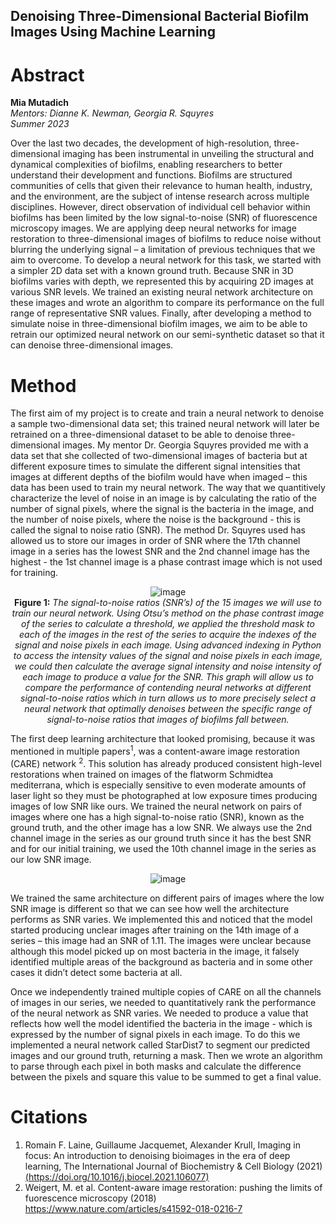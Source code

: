 ## Denoising Three-Dimensional Bacterial Biofilm Images Using Machine Learning  
# Abstract
**Mia Mutadich**  
*Mentors: Dianne K. Newman, Georgia R. Squyres*<br>
*Summer 2023*

Over the last two decades, the development of high-resolution, three-dimensional imaging has been instrumental in unveiling the structural and dynamical complexities of biofilms, enabling researchers to better understand their development and functions. Biofilms are structured communities of cells that given their relevance to human health, industry, and the environment, are the subject of intense research across multiple disciplines. However, direct observation of individual cell behavior within biofilms has been limited by the low signal-to-noise (SNR) of fluorescence microscopy images. We are applying deep neural networks for image restoration to three-dimensional images of biofilms to reduce noise without blurring the underlying signal – a limitation of previous techniques that we aim to overcome. To develop a neural network for this task, we started with a simpler 2D data set with a known ground truth. Because SNR in 3D biofilms varies with depth, we represented this by acquiring 2D images at various SNR levels. We trained an existing neural network architecture on these images and wrote an algorithm to compare its performance on the full range of representative SNR values. Finally, after developing a method to simulate noise in three-dimensional biofilm images, we aim to be able to retrain our optimized neural network on our semi-synthetic dataset so that it can denoise three-dimensional images. 

# Method 
The first aim of my project is to create and train a neural network to denoise a sample two-dimensional data set; this trained neural network will later be retrained on a three-dimensional dataset to be able to denoise three-dimensional images. My mentor Dr. Georgia Squyres provided me with a data set that she collected of two-dimensional images of bacteria but at different exposure times to simulate the different signal intensities that images at different depths of the biofilm would have when imaged – this data has been used to train my neural network. The way that we quantitively characterize the level of noise in an image is by calculating the ratio of the number of signal pixels, where the signal is the bacteria in the image, and the number of noise pixels, where the noise is the background - this is called the signal to noise ratio (SNR). The method Dr. Squyres used has allowed us to store our images in order of SNR where the 17th channel image in a series has the lowest SNR and the 2nd channel image has the highest - the 1st channel image is a phase contrast image which is not used for training. 

<p align="center">
  <img alt="image" src="https://github.com/mmutadich/image-restoration-model/assets/131201068/bab38f00-274f-40dc-8e15-b73b7686c4be">
  <br /> <b> Figure 1:</b> <i>The signal-to-noise ratios (SNR’s) of the 15 images we will use to train our neural network. Using Otsu’s method on the phase contrast image of the series to calculate a threshold, we applied the threshold mask to each of the images in the rest of the series to acquire the indexes of the signal and noise pixels in each image. Using advanced indexing in Python to access the intensity values of the signal and noise pixels in each image, we could then calculate the average signal intensity and noise intensity of each image to produce a value for the SNR. This graph will allow us to compare the performance of contending neural networks at different signal-to-noise ratios which in turn allows us to more precisely select a neural network that optimally denoises between the specific range of signal-to-noise ratios that images of biofilms fall between.</i>
</p>
  
The first deep learning architecture that looked promising, because it was mentioned in multiple papers<sup>1</sup>, was a content-aware image restoration (CARE) network <sup>2</sup>. This solution has already produced consistent high-level restorations when trained on images of the flatworm Schmidtea mediterrana, which is especially sensitive to even moderate amounts of laser light so they must be photographed at low exposure times producing images of low SNR like ours. We trained the neural network on pairs of images where one has a high signal-to-noise ratio (SNR), known as the ground truth, and the other image has a low SNR. We always use the 2nd channel image in the series as our ground truth since it has the best SNR and for our initial training, we used the 10th channel image in the series as our low SNR image. 

<p align="center">
  <img alt="image" src="https://github.com/mmutadich/image-restoration-model/assets/131201068/0ca4f9a8-32e4-45a4-ba00-3941a44e57b3">
</p>

We trained the same architecture on different pairs of images where the low SNR image is different so that we can see how well the architecture performs as SNR varies. We implemented this and noticed that the model started producing unclear images after training on the 14th image of a series – this image had an SNR of 1.11. The images were unclear because although this model picked up on most bacteria in the image, it falsely identified multiple areas of the background as bacteria and in some other cases it didn’t detect some bacteria at all.

Once we independently trained multiple copies of CARE on all the channels of images in our series, we needed to quantitatively rank the performance of the neural network as SNR varies. We needed to produce a value that reflects how well the model identified the bacteria in the image - which is expressed by the number of signal pixels in each image. To do this we implemented a neural network called StarDist7 to segment our predicted images and our ground truth, returning a mask. Then we wrote an algorithm to parse through each pixel in both masks and calculate the difference between the pixels and square this value to be summed to get a final value.



# Citations
<ol>
  <li>Romain F. Laine, Guillaume Jacquemet, Alexander Krull, Imaging in focus: An introduction to denoising bioimages in the era of deep learning, The International Journal of Biochemistry & Cell Biology (2021) <a href="https://doi.org/10.1016/j.biocel.2021.106077">(https://doi.org/10.1016/j.biocel.2021.106077)</a>
  <li>Weigert, M. et al. Content-aware image restoration: pushing the limits of fuorescence microscopy (2018) <a href="https://www.nature.com/articles/s41592-018-0216-7">https://www.nature.com/articles/s41592-018-0216-7</a>
</ol>

